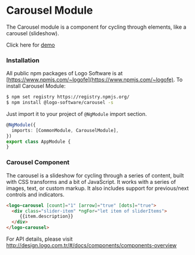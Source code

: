 # Carousel Module
The Carousel module is a component for cycling through elements, like a carousel (slideshow).

Click here for [demo](http://design.logo.com.tr/#/docs/components/carousel-module#carouselmodule)

### Installation

All public npm packages of Logo Software is at [https://www.npmjs.com/~logofe](https://www.npmjs.com/~logofe).
To install Carousel Module:

  ```bash
$ npm set registry https://registry.npmjs.org/
$ npm install @logo-software/carousel -s
```

Just import it to your project of `@NgModule` import section.

```typescript
@NgModule({
  imports: [CommonModule, CarouselModule],
})
export class AppModule {
}
```

### Carousel Component

The carousel is a slideshow for cycling through a series of content,
built with CSS transforms and a bit of JavaScript. It works with a series of images,
text, or custom markup. It also includes support for previous/next controls and indicators.

```html
<logo-carousel [count]="1" [arrow]="true" [dots]="true">
  <div class="slider-item" *ngFor="let item of sliderItems">
     {{item.description}}
  </div>
</logo-carousel>
```

For API details, please visit http://design.logo.com.tr/#/docs/components/components-overview
